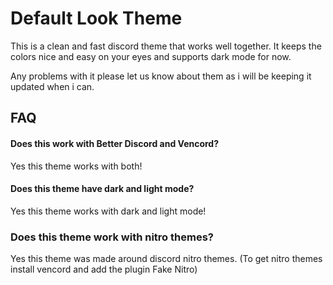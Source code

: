 
# Default Look Theme

This is a clean and fast discord theme that works well together. It keeps the colors nice and easy on your eyes and supports dark mode for now. 

Any problems with it please let us know about them as i will be keeping it updated when i can.


## FAQ

#### Does this work with Better Discord and Vencord?
Yes this theme works with both!

#### Does this theme have dark and light mode?
Yes this theme works with dark and light mode!

### Does this theme work with nitro themes?
Yes this theme was made around discord nitro themes.
(To get nitro themes install vencord and add the plugin Fake Nitro)
